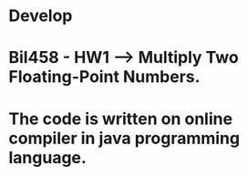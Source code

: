 # Develop
# Bil458 - HW1 --> Multiply Two Floating-Point Numbers.
# The code is written on online compiler in java programming language.
